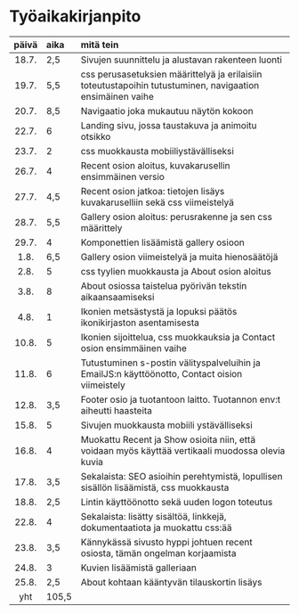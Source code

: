 # Työaikakirjanpito

| päivä | aika | mitä tein  |
| :----:|:-----| :-----|
| 18.7. | 2,5    | Sivujen suunnittelu ja alustavan rakenteen luonti |
| 19.7. | 5,5    | css perusasetuksien määrittelyä ja erilaisiin toteutustapoihin tutustuminen, navigaation ensimäinen vaihe |
| 20.7. | 8,5    | Navigaatio joka mukautuu näytön kokoon |
| 22.7. | 6    | Landing sivu, jossa taustakuva ja animoitu otsikko |
| 23.7. | 2    | css muokkausta mobiiliystävälliseksi |
| 26.7. | 4    | Recent osion aloitus, kuvakarusellin ensimmäinen versio |
| 27.7. | 4,5    | Recent osion jatkoa: tietojen lisäys kuvakaruselliin sekä css viimeistelyä |
| 28.7. | 5,5    | Gallery osion aloitus: perusrakenne ja sen css määrittely |
| 29.7. | 4    | Komponettien lisäämistä gallery osioon |
| 1.8. | 6,5    | Gallery osion viimeistelyä ja muita hienosäätöjä |
| 2.8. | 5    | css tyylien muokkausta ja About osion aloitus |
| 3.8. | 8    | About osiossa taistelua pyörivän tekstin aikaansaamiseksi |
| 4.8. | 1    | Ikonien metsästystä ja lopuksi päätös ikonikirjaston asentamisesta |
| 10.8. | 5    | Ikonien sijoittelua, css muokkauksia ja Contact osion ensimmäinen vaihe |
| 11.8. | 6    | Tutustuminen s-postin välityspalveluihin ja EmailJS:n käyttöönotto, Contact oision viimeistely |
| 12.8. |  3,5  | Footer osio ja tuotantoon laitto. Tuotannon env:t aiheutti haasteita |
| 15.8. |  5  | Sivujen muokkausta mobiili ystävälliseksi |
| 16.8. |  4  | Muokattu Recent ja Show osioita niin, että voidaan myös käyttää vertikaali muodossa olevia kuvia |
| 17.8. |  3,5  | Sekalaista: SEO asioihin perehtymistä, lopullisen sisällön lisäämistä, css muokkausta|
| 18.8. |  2,5  | Lintin käyttöönotto sekä uuden logon toteutus|
| 22.8. |  4  | Sekalaista: lisätty sisältöä, linkkejä, dokumentaatiota ja muokattu css:ää|
| 23.8. |  3,5  | Kännykässä sivusto hyppi johtuen recent osiosta, tämän ongelman korjaamista |
| 24.8. |  3  | Kuvien lisäämistä galleriaan |
| 25.8. |  2,5  | About kohtaan kääntyvän tilauskortin lisäys |
| yht   | 105,5 | | 